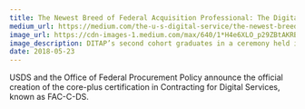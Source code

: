 ```yaml
---
title: The Newest Breed of Federal Acquisition Professional: The Digital Specialist
medium_url: https://medium.com/the-u-s-digital-service/the-newest-breed-of-federal-acquisition-professional-the-digital-specialist-48a3dda73d71
image_url: https://cdn-images-1.medium.com/max/640/1*H4e6XLO_p29ZBtAKRB8b5w.png
image_description: DITAP’s second cohort graduates in a ceremony held in the Eisenhower Executive Office Building at the White House.
date: 2018-05-23
---
```

USDS and the Office of Federal Procurement Policy announce the official creation of the core-plus certification in Contracting for Digital Services, known as FAC-C-DS.
